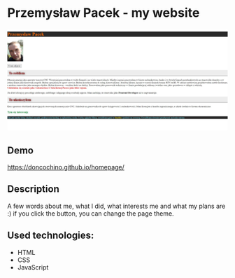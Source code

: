 # Przemysław Pacek - my website

![Przemek](images/printscreen.jpg)

## Demo

https://doncochino.github.io/homepage/

## Description 
A few words about me, what I did, what interests me and what my plans are :)
if you click the button, you can change the page theme.

## Used technologies:
- HTML
- CSS
- JavaScript